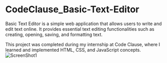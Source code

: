 # CodeClause_Basic-Text-Editor
Basic Text Editor is a simple web application that allows users to write and edit text online. It provides essential text editing functionalities such as creating, opening, saving, and formatting text.

This project was completed during my internship at Code Clause, where I learned and implemented HTML, CSS, and JavaScript concepts.
![ScreenShot1](https://github.com/pankajbhatt150/CodeClause_Basic-Text-Editor/assets/76560049/f883b77e-2de9-46a2-9100-d26e209dbd72)

